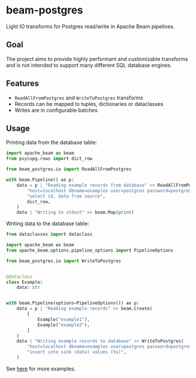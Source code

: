 # beam-postgres

Light IO transforms for Postgres read/write in Apache Beam pipelines.

## Goal

The project aims to provide highly performant and customizable transforms and is
not intended to support many different SQL database engines.

## Features

- `ReadAllFromPostgres` and `WriteToPostgres` transforms
- Records can be mapped to tuples, dictionaries or dataclasses
- Writes are in configurable batches

## Usage

Printing data from the database table:

```python
import apache_beam as beam
from psycopg.rows import dict_row

from beam_postgres.io import ReadAllFromPostgres

with beam.Pipeline() as p:
    data = p | "Reading example records from database" >> ReadAllFromPostgres(
        "host=localhost dbname=examples user=postgres password=postgres",
        "select id, data from source",
        dict_row,
    )
    data | "Writing to stdout" >> beam.Map(print)

```

Writing data to the database table:

```python
from dataclasses import dataclass

import apache_beam as beam
from apache_beam.options.pipeline_options import PipelineOptions

from beam_postgres.io import WriteToPostgres


@dataclass
class Example:
    data: str


with beam.Pipeline(options=PipelineOptions()) as p:
    data = p | "Reading example records" >> beam.Create(
        [
            Example("example1"),
            Example("example2"),
        ]
    )
    data | "Writing example records to database" >> WriteToPostgres(
        "host=localhost dbname=examples user=postgres password=postgres",
        "insert into sink (data) values (%s)",
    )

```

See [here][examples] for more examples.

[examples]: https://github.com/medzin/beam-postgres/tree/main/examples
